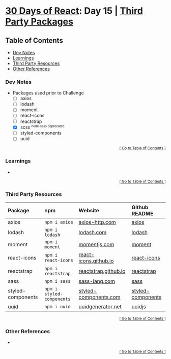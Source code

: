 <!-- omit in toc -->
# [30 Days of React](../README.md#readme): Day 15 | [Third Party Packages](https://github.com/Asabeneh/30-Days-Of-React/blob/master/15_Third_Party_Packages/15_third_party_packages.md)

<!-- omit in toc -->
## Table of Contents
- [Dev Notes](#dev-notes)
- [Learnings](#learnings)
- [Third Party Resources](#third-party-resources)
- [Other References](#other-references)

### Dev Notes
* Packages used prior to Challenge
  * [ ] axios
  * [ ] lodash
  * [ ] moment
  * [ ] react-icons
  * [ ] reactstrap
  * [x] scss <sup><small>node-sass deprecated</small></sup>
  * [ ] styled-components
  * [ ] uuid

<div align="right"><sub><a href="#table-of-contents">[ Go to Table of Contents ]</a></sub></div>

### Learnings
*

<div align="right"><sub><a href="#table-of-contents">[ Go to Table of Contents ]</a></sub></div>

### Third Party Resources
| Package           | npm                       | Website                                                                               | Github README                                                                      |
| :---------------- | :------------------------ | :------------------------------------------------------------------------------------ | :--------------------------------------------------------------------------------- |
| axios             | `npm i axios`             | [axios-http.com](https://axios-http.com/docs/intro)                                   | [axios](https://github.com/axios/axios#readme)                                     |
| lodash            | `npm i lodash`            | [lodash.com](https://lodash.com/)                                                     | [lodash](https://github.com/lodash/lodash#readme)                                  |
| moment            | `npm i moment`            | [momentjs.com](https://momentjs.com/)                                                 | [moment](https://github.com/moment/moment/#readme)                                 |
| react-icons       | `npm i react-icons`       | [react-icons.github.io](https://react-icons.github.io/react-icons)                    | [react-icons](https://github.com/react-icons/#readme)                              |
| reactstrap        | `npm i reactstrap`        | [reactstrap.github.io](https://reactstrap.github.io/?path=/story/home-installation--page) | [reactstrap](https://github.com/reactstrap/reactstrap#readme)                      |
| sass              | `npm i sass`              | [sass-lang.com](https://sass-lang.com/)                                               | [sass](https://github.com/sass/sass#readme)                                        |
| styled-components | `npm i styled-components` | [styled-components.com](https://styled-components.com/)                               | [styled-components](https://github.com/styled-components/styled-components#readme) |
| uuid              | `npm i uuid`              | [uuidgenerator.net](https://www.uuidgenerator.net/dev-corner/javascript)              | [uuidjs](https://github.com/uuidjs/uuid#readme)                                    |


<div align="right"><sub><a href="#table-of-contents">[ Go to Table of Contents ]</a></sub></div>

### Other References
*

<div align="right"><sub><a href="#table-of-contents">[ Go to Table of Contents ]</a></sub></div>
